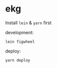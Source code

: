 # ekg

Install `lein` & `yarn` first

development:
```
lein figwheel
```

deploy:
```
yarn deploy
```

